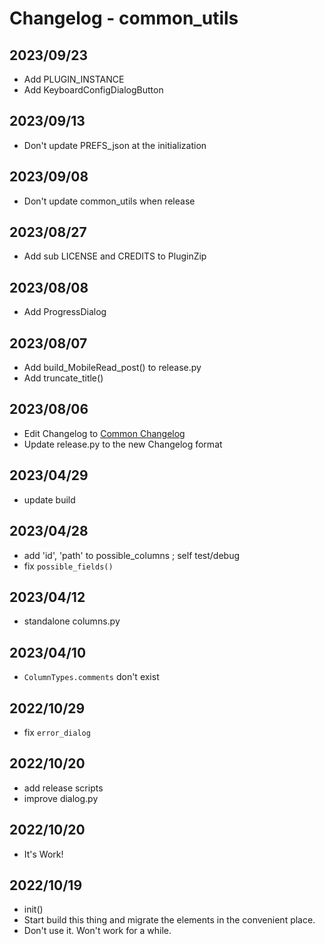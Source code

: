 # Changelog - common_utils

## 2023/09/23
- Add PLUGIN_INSTANCE
- Add KeyboardConfigDialogButton

## 2023/09/13
- Don't update PREFS_json at the initialization

## 2023/09/08
- Don't update common_utils when release

## 2023/08/27
- Add sub LICENSE and CREDITS to PluginZip

## 2023/08/08
- Add ProgressDialog

## 2023/08/07
- Add build_MobileRead_post() to release.py
- Add truncate_title()

## 2023/08/06
- Edit Changelog to [Common Changelog](https://common-changelog.org)
- Update release.py to the new Changelog format

## 2023/04/29
- update build

## 2023/04/28
- add 'id', 'path' to possible_columns ; self test/debug
- fix `possible_fields()`

## 2023/04/12
- standalone columns.py

## 2023/04/10
- `ColumnTypes.comments` don't exist

## 2022/10/29
- fix `error_dialog`

## 2022/10/20
- add release scripts
- improve dialog.py

## 2022/10/20
- It's Work!

## 2022/10/19
- init()
- Start build this thing and migrate the elements in the convenient place.
- Don't use it. Won't work for a while.
